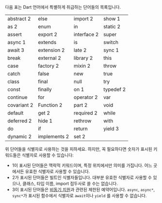 다음 표는 Dart 언어에서 특별하게 취급하는 단어들의 목록입니다.

|             |              |             |           |
| ----------- | ------------ | ----------- | --------- |
| abstract 2  | else         | import 2    | show 1    |
| as 2        | enum         | in          | static 2  |
| assert      | export 2     | interface 2 | super     |
| async 1     | extends      | is          | switch    |
| await 3     | extension 2  | late 2      | sync 1    |
| break       | external 2   | library 2   | this      |
| case        | factory 2    | mixin 2     | throw     |
| catch       | false        | new         | true      |
| class       | final        | null        | try       |
| const       | finally      | on 1        | typedef 2 |
| continue    | for          | operator 2  | var       |
| covariant 2 | Function 2   | part 2      | void      |
| default     | get 2        | required 2  | while     |
| deferred 2  | hide 1       | rethrow     | with      |
| do          | if           | return      | yield 3   |
| dynamic 2   | implements 2 | set 2       |

위 단어들을 식별자로 사용하는 것을 피하세요. 하지만, 꼭 필요하다면 숫자가 표시된 키워드들은 식별자로 사용할 수 있습니다:

- 1이 표시된 단어들은 맥락적 키워드이며, 특정 위치에서만 의미를 가집니다. 어느 곳에서든 유효한 식별자로 사용할 수 있습니다.
- 2가 표시된 단어들은 빌트인 식별자들입니다. 대부분 유효한 식별자로 사용할 수 있으나, 클래스, 타입 이름, import 접두사로 쓸 수는 없습니다.
- 3이 표시된 단어들은 [비동기 지원](https://dart.dev/language/async)과 관련된 제한된 예약어입니다. `async`, `async*`, `sync*`가 표시된 함수에서 식별자로 `await`이나 `yield` 를 사용할 수 없습니다.
